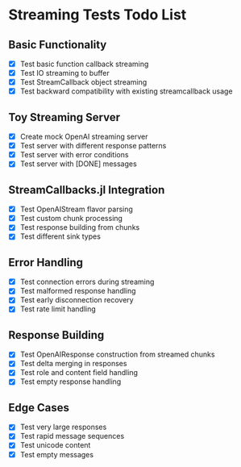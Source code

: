 # Streaming Tests Todo List

## Basic Functionality
- [x] Test basic function callback streaming
- [x] Test IO streaming to buffer
- [x] Test StreamCallback object streaming
- [x] Test backward compatibility with existing streamcallback usage

## Toy Streaming Server
- [x] Create mock OpenAI streaming server
- [x] Test server with different response patterns
- [x] Test server with error conditions
- [x] Test server with [DONE] messages

## StreamCallbacks.jl Integration
- [x] Test OpenAIStream flavor parsing
- [x] Test custom chunk processing
- [x] Test response building from chunks
- [x] Test different sink types

## Error Handling
- [x] Test connection errors during streaming
- [x] Test malformed response handling
- [x] Test early disconnection recovery
- [x] Test rate limit handling

## Response Building
- [x] Test OpenAIResponse construction from streamed chunks
- [x] Test delta merging in responses
- [x] Test role and content field handling
- [x] Test empty response handling

## Edge Cases
- [x] Test very large responses
- [x] Test rapid message sequences
- [x] Test unicode content
- [x] Test empty messages
